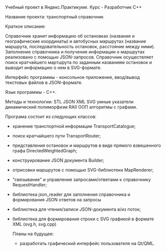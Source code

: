 Учебный проект в Яндекс.Практикуме. Курс - Разработчик С++

Название проекта: транспортный справочник

Краткое описание:

Справочник хранит информацию об остановках (название и географические координаты) и автобусных маршрутах (название маршрута, последовательность остановок, расстояние между ними). Заполнение справочника и получение информации о маршрутах реализовано с помощью JSON-запросов. Справочник осуществляет поиск кратчайшего мартшрута по заданным названиям остановок и выводит информацию о нем в SVG-формате.

Интерфейс программы - консольное приложение, ввод/вывод текстовых файлов в JSON-формате.

Язык программы - C++.

Методы и технологии:
STL
JSON
XML
SVG
умные указатели
динамический полиморфизм
RAII
ООП
алгоритмы с графами.

Програма состоит из следующих классов:
- хранение транспортной информации TransportCatalogue;
- поиск кратчайшего пути TransportRouter;
- представления остановок и маршрутов в виде прямого взвешенного графа DirectedWeightedGraph;
- конструирование JSON документа Builder;
- отрисовки маршрутов с помощью SVG-библиотеки MapRenderer;
- "связывание" и управление запросами/ответами к справочнику RequestHandler;
- библиотека json_reader для заполнения справочника и формирования JSON ответов на запросы
- библиотека для чтения/записи JSON-документа в/из поток;
- библиотека для формирования строки с SVG графикой в формате XML (svg.h, svg.cpp)

  Планы на будущее:
  - разработать графический интерфейс пользователя на Qt/QML.
